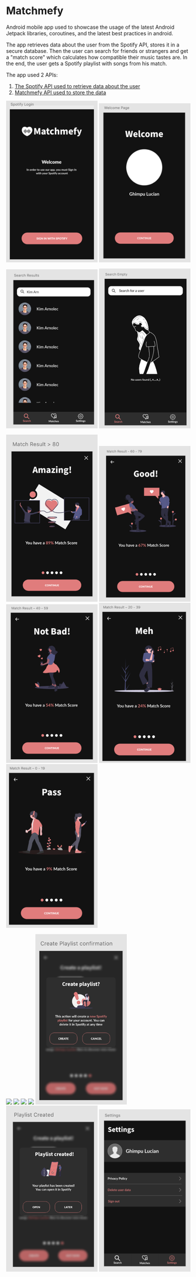 # Matchmefy

Android mobile app used to showcase the usage of the latest Android Jetpack libraries, coroutines, and the latest best practices in android.

The app retrieves data about the user from the Spotify API, stores it in a secure database.
Then the user can search for friends or strangers and get a "match score" which calculates how compatible their music tastes are. In the end, the user gets a Spotify playlist with songs from his match.

The app used 2 APIs:

1. [The Spotify API used to retrieve data about the user](https://developer.spotify.com/documentation/web-api/)
2. [Matchmefy API used to store the data](https://github.com/GhimpuLucianEduard/matchmefy-api)

<img src="https://github.com/GhimpuLucianEduard/Matchmefy/blob/master/images/signin.png" width="250"> <img src="https://github.com/GhimpuLucianEduard/Matchmefy/blob/master/images/welcome.png" width="250">

<img src="https://github.com/GhimpuLucianEduard/Matchmefy/blob/master/images/serch.png" width="250"> <img src="https://github.com/GhimpuLucianEduard/Matchmefy/blob/master/images/empty.png" width="250"> 

<img src="https://github.com/GhimpuLucianEduard/Matchmefy/blob/master/images/match80.png" width="250"> <img src="https://github.com/GhimpuLucianEduard/Matchmefy/blob/master/images/match60.png" width="250"> <img src="https://github.com/GhimpuLucianEduard/Matchmefy/blob/master/images/match40.png" width="250"> <img src="https://github.com/GhimpuLucianEduard/Matchmefy/blob/master/images/match20.png" width="250"> <img src="https://github.com/GhimpuLucianEduard/Matchmefy/blob/master/images/match0.png" width="250"> 

<img src="https://github.com/GhimpuLucianEduard/Matchmefy/blob/master/images/mathcingArtists.png" width="250"> <img src="https://github.com/GhimpuLucianEduard/Matchmefy/blob/master/images/matchingTracks" width="250"> <img src="https://github.com/GhimpuLucianEduard/Matchmefy/blob/master/images/matchingGenres" width="250"> <img src="https://github.com/GhimpuLucianEduard/Matchmefy/blob/master/images/createPlaylist" width="250"> <img src="https://github.com/GhimpuLucianEduard/Matchmefy/blob/master/images/createPlaylistConfirmation.png" width="250"> 
<img src="https://github.com/GhimpuLucianEduard/Matchmefy/blob/master/images/playlistCreated.png" width="250"> 
<img src="https://github.com/GhimpuLucianEduard/Matchmefy/blob/master/images/settings.png" width="250"> 
